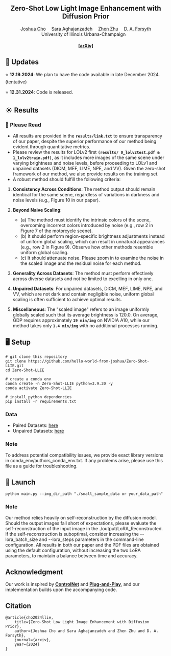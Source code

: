 <div align="center">

<h2>Zero-Shot Low Light Image Enhancement with Diffusion Prior</h2>

<div>
    <a href='https://github.com/hello-world-from-joshua' target='_blank'>Joshua Cho</a>&emsp;
    <a href='https://saraaghajanzadeh.github.io/' target='_blank'>Sara Aghajanzadeh</a>&emsp;
    <a href='https://zzhu.vision/' target='_blank'>Zhen Zhu</a>&emsp;
    <a href='http://luthuli.cs.uiuc.edu/~daf/' target='_blank'>D. A. Forsyth</a>
</div>
<div>
    University of Illinois Urbana-Champaign&emsp; 
</div>

<div>
    <h4 align="center">
        <a href="https://arxiv.org/abs/2412.13401" target='_blank'>[arXiv]</a>
    </h4>
</div>


</div>

## :mega: Updates
:star: **12.19.2024**: We plan to have the code available in late December 2024. (tentative)

:star: **12.31.2024**: Code is released.


## :sunny: Results
### :pushpin: Please Read
- All results are provided in the **`results/link.txt`** to ensure transparency of our paper, despite the superior performance of our method being evident through quantitative metrics.
- Please review the results for LOLv2 first **`(results/ 0_lolv2test.pdf & 1_lolv2train.pdf)`**, as it includes more images of the same scene under varying brightness and noise levels, before proceeding to LOLv1 and unpaired datasets (DICM, MEF, LIME, NPE, and VV). Given the zero-shot framework of our method, we also provide results on the training set.
- A robust method should fulfill the following criteria:

1. **Consistency Across Conditions**: The method output should remain identical for the same scene, regardless of variations in darkness and noise levels (e.g., Figure 10 in our paper).

2. **Beyond Naive Scaling**: 
   - (a) The method must identify the intrinsic colors of the scene, overcoming incorrect colors introduced by noise (e.g., row 2 in Figure 7 of the motorcycle scene).
   - (b) It should perform region-specific brightness adjustments instead of uniform global scaling, which can result in unnatural appearances (e.g., row 2 in Figure 9). Observe how other methods resemble uniform global scaling.
   - (c) It should attenuate noise. Please zoom in to examine the noise in the scaled image and the residual noise for each method.

3. **Generality Across Datasets**: The method must perform effectively across diverse datasets and not be limited to excelling in only one.

4. **Unpaired Datasets**: For unpaired datasets, DICM, MEF, LIME, NPE, and VV, which are not dark and contain negligible noise, uniform global scaling is often sufficient to achieve optimal results.

5. **Miscellaneous**: The "scaled image" refers to an image uniformly globally scaled such that its average brightness is 120.0. On average, GDP requires approximately **`19 min/img`** on NVIDIA A10, while our method takes only **`1.4 min/img`** with no additional processes running.


## :desktop_computer: Setup
```
# git clone this repository
git clone https://github.com/hello-world-from-joshua/Zero-Shot-LLIE.git
cd Zero-Shot-LLIE

# create a conda env
conda create -n Zero-Shot-LLIE python=3.9.20 -y
conda activate Zero-Shot-LLIE

# install python dependencies
pip install -r requirements.txt
```

### Data
- Paired Datasets: [here](https://github.com/caiyuanhao1998/Retinexformer)
- Unpaired Datasets: [here](https://daooshee.github.io/BMVC2018website/)
  
### Note
To address potential compatibility issues, we provide exact library versions in conda_env/authors_conda_env.txt. If any problems arise, please use this file as a guide for troubleshooting.


## 🚀 Launch
```
python main.py --img_dir_path "./small_sample_data or your_data_path"
```
### Note
Our method relies heavily on self-reconstruction by the diffusion model. Should the output images fall short of expectations, please evaluate the self-reconstruction of the input image in the ./output/LoRA_Reconstructed. If the self-reconstruction is suboptimal, consider increasing the --lora_batch_size and --lora_steps parameters in the command-line configuration. All results in both our paper and the PDF files are obtained using the default configuration, without increasing the two LoRA parameters, to maintain a balance between time and accuracy.


## Acknowledgment
Our work is inspired by [**ControlNet**](https://arxiv.org/pdf/2302.05543) and [**Plug-and-Play**](https://pnp-diffusion.github.io/), and our implementation builds upon the accompanying code.


## Citation
```
@article{cho2024llie,
    title={Zero-Shot Low Light Image Enhancement with Diffusion Prior},
    author={Joshua Cho and Sara Aghajanzadeh and Zhen Zhu and D. A. Forsyth},
    journal={arxiv},
    year={2024}
}
```
